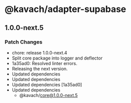# @kavach/adapter-supabase

## 1.0.0-next.5

### Patch Changes

- chore: release 1.0.0-next.4
- Split core package into logger and deflector
- 1a35ad0: Resolved linter errors.
- Releasing the next version.
- Updated dependencies
- Updated dependencies
- Updated dependencies [1a35ad0]
- Updated dependencies
  - @kavach/core@1.0.0-next.5
